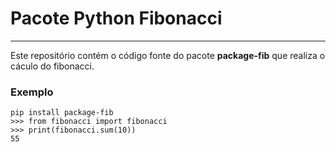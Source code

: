 # Pacote Python Fibonacci
---

Este repositório contém o código fonte do pacote **package-fib** que realiza o cáculo do fibonacci.


### Exemplo
```python3
pip install package-fib
>>> from fibonacci import fibonacci
>>> print(fibonacci.sum(10))
55
```
